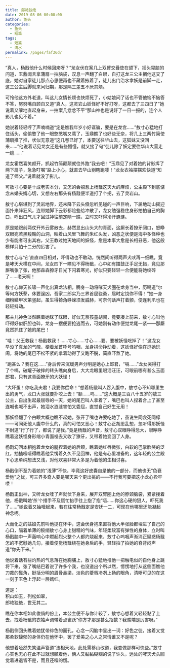 ```yaml
---
title: 郎艳独绝
date: 2019-08-06 00:00:00
author: 鱼头
categories: 
  - 鱼头
  - 短篇
tags: 
  - 短篇
  - 清水
permalink: /pages/faf36d/
---
```


“真人，杨戬他什么时候回来呀？”龙女伏在案几上双臂交叠垫在颌下，摇头晃脑的问道，玉鼎闻言拿蒲扇一拍脑袋，叹息一声翻了白眼，自打这龙三公主搁他这交了底，她对自家徒儿那点心思便再也不藏着掖着了，徒儿出门治水拿妖是前脚一走，这三公主后脚就来问归期，那是隔三差五不厌其烦。

<!-- more -->

可怜他这方外老道，叫这儿女情长烦也快烦死了，小姑娘问了话也不管他恼不恼答不答，努努嘴自顾自又道“真人，这灵岩山妖怪好不好打呀，这都去了三四日了”她说着又嚯地直起身来，一拍案几忿忿不平“那山神也是说好了一日一报的，连个人影儿也见不着。”

她说着轻轻哼了声喃喃道“定是瞧我年岁小好诓骗，要是在龙宫……”敖寸心猛地打住话头，偷偷瞥了他一眼憋憋嘴又蔫了，玉鼎瞧了也好些无奈，将几上三两竹简使蒲扇推了推，状似无意道“这几卷已好了，本要送往华山去，这狐妹又没回来……”他说着话见龙女还是有些懵懂，就又接了句“徒儿除了妖定要往华山大营走一趟……”

龙女霍然喜笑颜开，抓起竹简颠颠就往外跑“我去吧！”玉鼎见了对着她的背影挥了两下扇子，急急叮嘱“路上小心，就直去华山别瞎跑喽！”龙女衣袖摆摆欢快道“知道了师父。”说着就没了影儿。

可敖寸心要是十成老实本分，又怎的会招惹上杨戬这天大的麻烦，公主殿下到底惦念未婚夫婿心切，又想左右那头有杨戬便半道打了个拐，去了灵岩山。

敖寸心堪堪到了灵岩地界，还未降下云头倏忽听见碰的一声巨响，下届地动山摇迎面扑来阵狂风，连带她脚下云彩都险些给冲散了，龙女勉强稳住身形拍拍自己的胸口，呼出口气儿才回过神往前定睛一瞧，立时又吓得冷汗涟涟。

原是她跟前两仗开外云雾散去，赫然显出山头大的青面，这厮长着獠牙阔口，怒睁双眼宛若黑黢黢的山洞，映着山风里飞舞的朱红头发，凶恶之状便是海中多怪种也少有能者可出其右，父王教过她天地间的妖怪，愈是本事大愈是长相丑恶，他这般模样只怕十二分的厉害了。

敖寸心与‘它’直直四目相对，吓得动也不敢动，恍然间听得两声犬吠再一细瞧，竟是哮天犬横在中间，龙女四下一瞟见不得杨戬，心中如有擂鼓正手足无措，竟见那厮嘴张了张，他那森森獠牙日光下闪着寒光，好似只要轻轻一合便能将她绞碎了……老天啊！

敖寸心仰天长啸一声化出真龙法相，腾身一动将哮天犬圈在龙身当中，历喝道“尔等何方妖孽，休要逞凶，吾家二郎实乃三界首屈骁勇，届时定饶你不得！”她一身细粉鳞甲次第竖起，虽生得犄角峥嵘须发威赫，可奈何话声打着颤，便连利爪也在轻轻抖动。

那主儿神色淡然瞧着她眯了眯眼，好似无奈孩童胡闹，竟要凑上前来，敖寸心叫他吓得好似肝胆也碎，龙身一摆便要抢逃而去，可她刚有动作便觉龙尾一紧——那厮竟然抓住了她的尾巴！

“哇！父王救我！杨戬救我！……寸心……寸心……要、要被妖怪吃掉了！”这龙女早没了真龙的气魄，梗着龙首呼号呜咽，龙身拼命挣动着，这妖怪好像在逗她玩闹，将她的尾巴不松不紧的拿着动得了又跑不脱，简直吓煞了她。

“跑甚么？我在这……”身后传来沉缓男声分明是她心上郎君，“嗝……”龙女哭得打了个嗝，破罐子破摔的转头瞧向身后，大大龙眼里眼泪汪汪，可眼前哪有甚么玉面郎君，只有这青面獠牙的大妖怪！

“大坏蛋！你吃我夫君！我要你偿命！”想着杨戬叫人吞入腹中，敖寸心不知哪里生出的勇气，龙口大张就要扑咬上去！“额……呜……”这大概是三百八十五岁的敖三公主，自出生起最屈辱的一天，她的尾巴叫人拿着了，嘴巴也叫人捏着合上了甚至连喊也喊不出声，她泪水涟涟害怕又委屈，直觉自己好生无用！

那妖怪翻了个白眼大概也瞧不起她，张开了嘴也许要吃她了，虽说生同衾死同椁——可同死他人腹中什么的，真的可怕又恶心！敖寸心正胡思乱想，忽听得那妖怪不耐道“行了行了，都说了是我。”竟是杨戬的声音，敖寸心双眼睁得恁大，眼睁睁瞧着这妖怪身形缩小青面褪去又收了獠牙，又带着她变回了人身。

杨戬幻回本相抱着龙女的腿捏着她的后颈，瞧着她红唇微张，白软的巴掌脸哭的泛红，抽抽噎噎得瞧着他呆愣着久久不见回神，他是有心里准备的，这年轻的公主殿下心思单纯想法又浅，对他欢喜非常大多是为着他的生相讨喜。

杨戬倒不至为着她的“浅薄”不快，毕竟这好皮囊自是他的一部分，而他也无“色衰爱弛”之忧，可三界多奇人要是哪天来个更出挑的——不行我可要把这小龙心拴牢喽！

杨戬正出神，又听龙女哇了声就伏下身来，展开双臂圈上他的脖颈脑袋，紧紧搂着他，杨戬叫她‘杀’个措手不及慌忙抬手往上抱了抱“唔……你这心硬的狠人，吓死我了……”她说着又抽噎起来，若在往常杨戬定是安抚一二，可现在他哪里还能凝起神念呢。

大而化之的姑娘先前叫他提在怀中，这会伏身抱来直将他大半张脸都埋进了自己的心口，隔着单薄的鲛绡敖寸心身上甜糯的气味，年轻柔软富有弹性的身体，立时叫杨戬脑中一声轰响心中燃起烈火整个人都灼烧起来，敖寸心呜咽声渐消正疑惑杨戬怎的不宽慰她几句，接着便觉杨戬绕在她身后的手，轻轻拍了拍她的脊背闷声道“你先下来。”

他说着话有些灼热的气息落在她胸脯上，敖寸心猛地推他一把触电似的自他身上跳将下来，张了嘴结巴着说了许多个我，也没道出个所以然，愣愣地打从这侧面瞧他刀裁的鬓角，挺括分明的眉骨鼻梁，淡色的菱唇冷冽上扬的眼角，清晰可见的在这一刻于玉色上浮起一层嫣红。

道是：  
积山如玉，列松如翠，  
郎艳独绝，世无其二。

瞧在你本相如此俊俏的份上，本公主便不与你计较了，敖寸心想着又轻轻黏了上去，拽着杨戬的衣袖声调带着点雀跃“你方才那是甚么招数？我瞧端是厉害呀。”

杨戬侧回头瞧着她犹带绯色的面孔，心念一闪脑中显出一词：好色之徒，接着又觉那柔软馥郁的身体仍在他怀中，罢了爱美之心人之常情谁又不是呢？

他想着哑然失笑温声答道“法相天地，此处需移山改道，我变做那样可快些。”敖寸心实也无心在此不过就想腻着他，俩人又黏黏糊糊的说了许久，远处的哮天犬头回觉着进退皆不是，而且还噎的慌。
